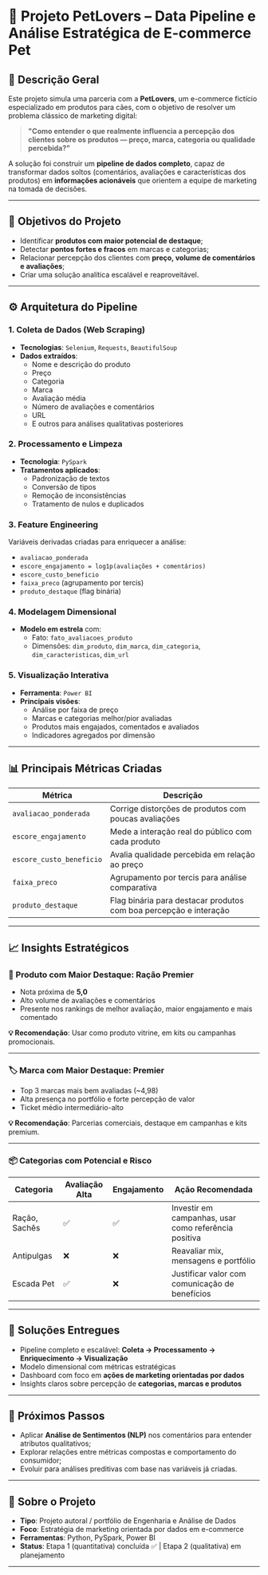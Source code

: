 # 🐾 Projeto PetLovers – Data Pipeline e Análise Estratégica de E-commerce Pet  

## 📌 Descrição Geral  
Este projeto simula uma parceria com a **PetLovers**, um e-commerce fictício especializado em produtos para cães, com o objetivo de resolver um problema clássico de marketing digital:

> **"Como entender o que realmente influencia a percepção dos clientes sobre os produtos — preço, marca, categoria ou qualidade percebida?"**

A solução foi construir um **pipeline de dados completo**, capaz de transformar dados soltos (comentários, avaliações e características dos produtos) em **informações acionáveis** que orientem a equipe de marketing na tomada de decisões.

---

## 🎯 Objetivos do Projeto
- Identificar **produtos com maior potencial de destaque**;
- Detectar **pontos fortes e fracos** em marcas e categorias;
- Relacionar percepção dos clientes com **preço, volume de comentários e avaliações**;
- Criar uma solução analítica escalável e reaproveitável.

---

## ⚙️ Arquitetura do Pipeline

### 1. Coleta de Dados (Web Scraping)
- **Tecnologias**: `Selenium`, `Requests`, `BeautifulSoup`
- **Dados extraídos**:
  - Nome e descrição do produto
  - Preço
  - Categoria
  - Marca
  - Avaliação média
  - Número de avaliações e comentários
  - URL
  - E outros para análises qualitativas posteriores

### 2. Processamento e Limpeza
- **Tecnologia**: `PySpark`
- **Tratamentos aplicados**:
  - Padronização de textos
  - Conversão de tipos
  - Remoção de inconsistências
  - Tratamento de nulos e duplicados

### 3. Feature Engineering
Variáveis derivadas criadas para enriquecer a análise:
- `avaliacao_ponderada`
- `escore_engajamento = log1p(avaliações + comentários)`
- `escore_custo_beneficio`
- `faixa_preco` (agrupamento por tercis)
- `produto_destaque` (flag binária)

### 4. Modelagem Dimensional
- **Modelo em estrela** com:
  - Fato: `fato_avaliacoes_produto`
  - Dimensões: `dim_produto`, `dim_marca`, `dim_categoria`, `dim_caracteristicas`, `dim_url`

### 5. Visualização Interativa
- **Ferramenta**: `Power BI`
- **Principais visões**:
  - Análise por faixa de preço
  - Marcas e categorias melhor/pior avaliadas
  - Produtos mais engajados, comentados e avaliados
  - Indicadores agregados por dimensão

---

## 📊 Principais Métricas Criadas

| Métrica                   | Descrição                                                                 |
|---------------------------|---------------------------------------------------------------------------|
| `avaliacao_ponderada`     | Corrige distorções de produtos com poucas avaliações                     |
| `escore_engajamento`      | Mede a interação real do público com cada produto                        |
| `escore_custo_beneficio`  | Avalia qualidade percebida em relação ao preço                           |
| `faixa_preco`             | Agrupamento por tercis para análise comparativa                          |
| `produto_destaque`        | Flag binária para destacar produtos com boa percepção e interação        |

---

## 📈 Insights Estratégicos

### 🐶 Produto com Maior Destaque: **Ração Premier**
- Nota próxima de **5,0**
- Alto volume de avaliações e comentários
- Presente nos rankings de melhor avaliação, maior engajamento e mais comentado

**💡 Recomendação**: Usar como produto vitrine, em kits ou campanhas promocionais.

---

### 🏷️ Marca com Maior Destaque: **Premier**
- Top 3 marcas mais bem avaliadas (~4,98)
- Alta presença no portfólio e forte percepção de valor
- Ticket médio intermediário-alto

**💡 Recomendação**: Parcerias comerciais, destaque em campanhas e kits premium.

---

### 📦 Categorias com Potencial e Risco

| Categoria        | Avaliação Alta | Engajamento | Ação Recomendada                                     |
|------------------|----------------|-------------|------------------------------------------------------|
| Ração, Sachês    | ✅             | ✅          | Investir em campanhas, usar como referência positiva |
| Antipulgas       | ❌             | ❌          | Reavaliar mix, mensagens e portfólio                |
| Escada Pet       | ✅             | ❌          | Justificar valor com comunicação de benefícios       |

---

## 🧠 Soluções Entregues

- Pipeline completo e escalável: **Coleta → Processamento → Enriquecimento → Visualização**
- Modelo dimensional com métricas estratégicas
- Dashboard com foco em **ações de marketing orientadas por dados**
- Insights claros sobre percepção de **categorias, marcas e produtos**

---

## 🔄 Próximos Passos

- Aplicar **Análise de Sentimentos (NLP)** nos comentários para entender atributos qualitativos;
- Explorar relações entre métricas compostas e comportamento do consumidor;
- Evoluir para análises preditivas com base nas variáveis já criadas.

---

## 📂 Sobre o Projeto

- **Tipo**: Projeto autoral / portfólio de Engenharia e Análise de Dados
- **Foco**: Estratégia de marketing orientada por dados em e-commerce
- **Ferramentas**: Python, PySpark, Power BI
- **Status**: Etapa 1 (quantitativa) concluída ✅ | Etapa 2 (qualitativa) em planejamento

---


